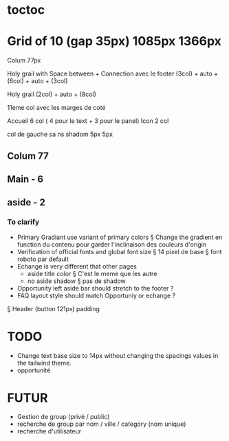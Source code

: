 # toctoc

# Grid of 10 (gap 35px) 1085px 1366px

Colum 77px

Holy grail with Space between + Connection avec le footer
(3col) + auto + (6col) + auto + (3col)

Holy grail
(2col) + auto + (8col)

11eme col avec les marges de coté

Accueil
6 col ( 4 pour le text + 3 pour le panel)
Icon 2 col

col de gauche sa ns shadom 5px 5px

## Colum 77

## Main - 6

## aside - 2

### To clarify

- Primary Gradiant use variant of primary colors
  § Change the gradient en function du contenu pour garder l'inclinaison des couleurs d'origin
- Verification of official fonts and global font size
  § 14 pixel de base
  § font roboto par default
- Echange is very different that other pages
  - aside title color § C'est le meme que les autre
  - no aside shadow § pas de shadow
- Opportunity left aside bar should stretch to the footer ?
- FAQ layout style should match Opportuniy or echange ?

§ Header (button 121px) padding

# TODO

- Change text base size to 14px without changing the spacings values in the tailwind theme.
- opportunité

# FUTUR

- Gestion de group (privé / public)
- recherche de group par nom / ville / category (nom unique)
- recherche d'utilisateur
